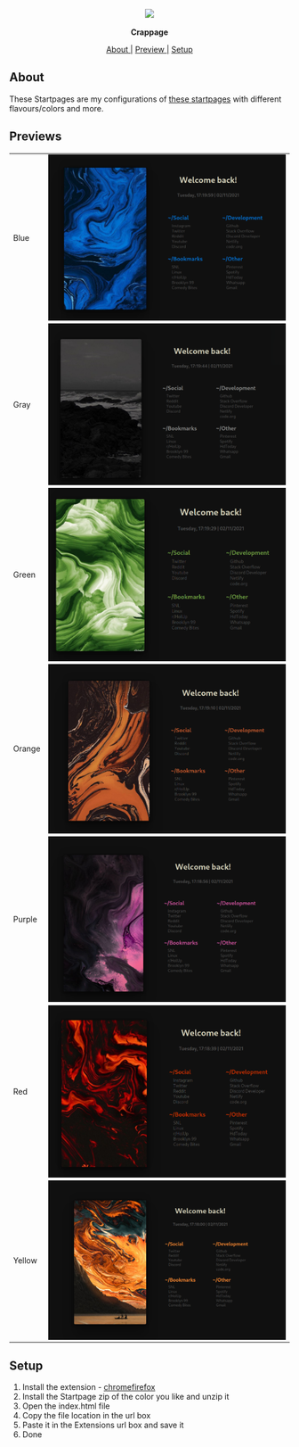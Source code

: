<p align="center">
  <img width="25%" src="https://cdn.discordapp.com/avatars/696245520129196063/86c414c669e503c8843fcbe02c95cd8d.png" />
</p>

<p align="center">
  <b>Crappage</b>
</p>

<p align="center">
<a href="#about">About  |</a>
<a href="#previews">Preview  |</a>
<a href="#setup">Setup  </a>
</p>

## About

These Startpages are my configurations of [these startpages](https://github.com/HeavyRain266/Startpage) with different flavours/colors and more.

## Previews

<table border="0" cellspacing="0" cellpadding="4">
  
  <tr>
    <td>Blue</td>
    <td><img src="previews/blue.png" alt="img" align="right"></td>
  </tr> 
  <tr>
    <td>Gray</td>
    <td><img src="previews/gray.png" alt="img" align="right"></td>
  </tr>  
  <tr>
    <td>Green</td>
    <td><img src="previews/green.png" alt="img" align="right"></td>
  </tr>
  <tr>
    <td>Orange</td>
    <td><img src="previews/orange.png" alt="img" align="right"></td>
  </tr>
  <tr>
    <td>Purple</td>
    <td><img src="previews/purple.png" alt="img" align="right"></td>
  </tr>
  <tr>
    <td>Red</td>
    <td><img src="previews/red.png" alt="img" align="right"></td>
  </tr>
  <tr>
    <td>Yellow</td>
    <td><img src="previews/yellow.png" alt="img" align="right"></td>
  </tr>
</table>

## Setup

1. Install the extension - [chrome](https://chrome.google.com/webstore/detail/new-tab-redirect/icpgjfneehieebagbmdbhnlpiopdcmna)[firefox](https://addons.mozilla.org/en-US/firefox/addon/new-tab-override/)
2. Install the Startpage zip of the color you like and unzip it
3. Open the index.html file
4. Copy the file location in the url box
5. Paste it in the Extensions url box and save it
6. Done
